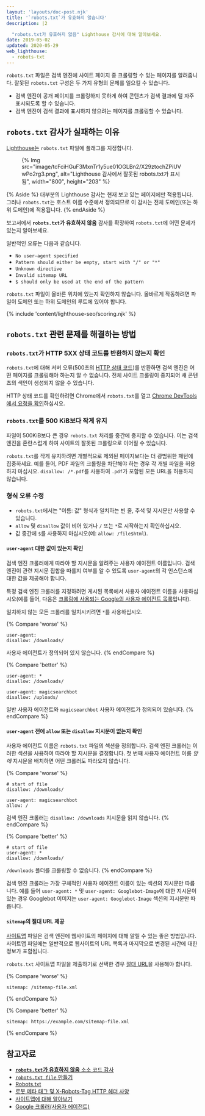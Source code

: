 ```yaml
---
layout: 'layouts/doc-post.njk'
title: '`robots.txt`가 유효하지 않습니다'
description: |2

  "robots.txt가 유효하지 않음" Lighthouse 감사에 대해 알아보세요.
date: 2019-05-02
updated: 2020-05-29
web_lighthouse:
  - robots-txt
---
```


`robots.txt` 파일은 검색 엔진에 사이트 페이지 중 크롤링할 수 있는 페이지를 알려줍니다. 잘못된 `robots.txt` 구성은 두 가지 유형의 문제를 일으킬 수 있습니다.

- 검색 엔진이 공개 페이지를 크롤링하지 못하게 하여 콘텐츠가 검색 결과에 덜 자주 표시되도록 할 수 있습니다.
- 검색 엔진이 검색 결과에 표시하지 않으려는 페이지를 크롤링할 수 있습니다.

## `robots.txt` 감사가 실패하는 이유

[Lighthouse는](https://developers.google.com/web/tools/lighthouse/) `robots.txt` 파일에 플래그를 지정합니다.

<figure>{% Img src="image/tcFciHGuF3MxnTr1y5ue01OGLBn2/X29ztochZPiUVwPo2rg3.png", alt="Lighthouse 감사에서 잘못된 robots.txt가 표시됨", width="800", height="203" %}</figure>

{% Aside %} 대부분의 Lighthouse 감사는 현재 보고 있는 페이지에만 적용됩니다. 그러나 `robots.txt`는 호스트 이름 수준에서 정의되므로 이 감사는 전체 도메인(또는 하위 도메인)에 적용됩니다. {% endAside %}

보고서에서 **`robots.txt`가 유효하지 않음** 감사를 확장하여 `robots.txt`에 어떤 문제가 있는지 알아보세요.

일반적인 오류는 다음과 같습니다.

- `No user-agent specified`
- `Pattern should either be empty, start with "/" or "*"`
- `Unknown directive`
- `Invalid sitemap URL`
- `$ should only be used at the end of the pattern`

`robots.txt` 파일이 올바른 위치에 있는지 확인하지 않습니다. 올바르게 작동하려면 파일이 도메인 또는 하위 도메인의 루트에 있어야 합니다.

{% include 'content/lighthouse-seo/scoring.njk' %}

## `robots.txt` 관련 문제를 해결하는 방법

### `robots.txt`가 HTTP 5XX 상태 코드를 반환하지 않는지 확인

`robots.txt`에 대해 서버 오류(500초의 [HTTP 상태 코드](/http-status-code))를 반환하면 검색 엔진은 어떤 페이지를 크롤링해야 하는지 알 수 없습니다. 전체 사이트 크롤링이 중지되어 새 콘텐츠의 색인이 생성되지 않을 수 있습니다.

HTTP 상태 코드를 확인하려면 Chrome에서 `robots.txt`를 열고 [Chrome DevTools에서 요청을 확인](https://developers.google.com/web/tools/chrome-devtools/network/reference#analyze)하십시오.

### `robots.txt`를 500 KiB보다 작게 유지

파일이 500KiB보다 큰 경우 `robots.txt` 처리를 중간에 중지할 수 있습니다. 이는 검색 엔진을 혼란스럽게 하여 사이트의 잘못된 크롤링으로 이어질 수 있습니다.

`robots.txt`를 작게 유지하려면 개별적으로 제외된 페이지보다는 더 광범위한 패턴에 집중하세요. 예를 들어, PDF 파일의 크롤링을 차단해야 하는 경우 각 개별 파일을 허용하지 마십시오. `disallow: /*.pdf`를 사용하여 `.pdf`가 포함된 모든 URL을 허용하지 않습니다.

### 형식 오류 수정

- `robots.txt`에서는 "이름: 값" 형식과 일치하는 빈 줄, 주석 및 지시문만 사용할 수 있습니다.
- `allow` 및 `disallow` 값이 비어 있거나 `/` 또는 `*`로 시작하는지 확인하십시오.
- 값 중간에 `$`를 사용하지 마십시오(예: `allow: /file$html`).

#### `user-agent` 대한 값이 있는지 확인

검색 엔진 크롤러에게 따라야 할 지시문을 알려주는 사용자 에이전트 이름입니다. 검색 엔진이 관련 지시문 집합을 따를지 여부를 알 수 있도록 `user-agent`의 각 인스턴스에 대한 값을 제공해야 합니다.

특정 검색 엔진 크롤러를 지정하려면 게시된 목록에서 사용자 에이전트 이름을 사용하십시오(예를 들어, 다음은 [크롤링에 사용되는 Google의 사용자 에이전트 목록](https://support.google.com/webmasters/answer/1061943)입니다).

일치하지 않는 모든 크롤러를 일치시키려면 `*`를 사용하십시오.

{% Compare 'worse' %}

```text
user-agent:
disallow: /downloads/
```

사용자 에이전트가 정의되어 있지 않습니다. {% endCompare %}

{% Compare 'better' %}

```text
user-agent: *
disallow: /downloads/

user-agent: magicsearchbot
disallow: /uploads/
```

일반 사용자 에이전트와 `magicsearchbot` 사용자 에이전트가 정의되어 있습니다. {% endCompare %}

#### `user-agent` 전에 `allow` 또는 `disallow` 지시문이 없는지 확인

사용자 에이전트 이름은 `robots.txt` 파일의 섹션을 정의합니다. 검색 엔진 크롤러는 이러한 섹션을 사용하여 따라야 할 지시문을 결정합니다. 첫 번째 사용자 에이전트 이름 _앞에_ 지시문을 배치하면 어떤 크롤러도 따라오지 않습니다.

{% Compare 'worse' %}

```text
# start of file
disallow: /downloads/

user-agent: magicsearchbot
allow: /
```

검색 엔진 크롤러는 `disallow: /downloads` 지시문을 읽지 않습니다. {% endCompare %}

{% Compare 'better' %}

```text
# start of file
user-agent: *
disallow: /downloads/
```

`/downloads` 폴더를 크롤링할 수 없습니다. {% endCompare %}

검색 엔진 크롤러는 가장 구체적인 사용자 에이전트 이름이 있는 섹션의 지시문만 따릅니다. 예를 들어 `user-agent: *` 및 `user-agent: Googlebot-Image`에 대한 지시문이 있는 경우 Googlebot 이미지는 `user-agent: Googlebot-Image` 섹션의 지시문만 따릅니다.

#### `sitemap`의 절대 URL 제공

[사이트맵](https://support.google.com/webmasters/answer/156184) 파일은 검색 엔진에 웹사이트의 페이지에 대해 알릴 수 있는 좋은 방법입니다. 사이트맵 파일에는 일반적으로 웹사이트의 URL 목록과 마지막으로 변경된 시간에 대한 정보가 포함됩니다.

`robots.txt` 사이트맵 파일을 제출하기로 선택한 경우 [절대 URL](https://tools.ietf.org/html/rfc3986#page-27)을 사용해야 합니다.

{% Compare 'worse' %}

```text
sitemap: /sitemap-file.xml
```

{% endCompare %}

{% Compare 'better' %}

```text
sitemap: https://example.com/sitemap-file.xml
```

{% endCompare %}

## 참고자료

- [**`robots.txt`가 유효하지 않음** 소소 코드 감사](https://github.com/GoogleChrome/lighthouse/blob/master/lighthouse-core/audits/seo/robots-txt.js)
- [`robots.txt file` 만들기](https://support.google.com/webmasters/answer/6062596)
- [Robots.txt](https://moz.com/learn/seo/robotstxt)
- [로봇 메타 태그 및 X-Robots-Tag HTTP 헤더 사양](https://developers.google.com/search/reference/robots_meta_tag)
- [사이트맵에 대해 알아보기](https://support.google.com/webmasters/answer/156184)
- [Google 크롤러(사용자 에이전트)](https://support.google.com/webmasters/answer/1061943)

